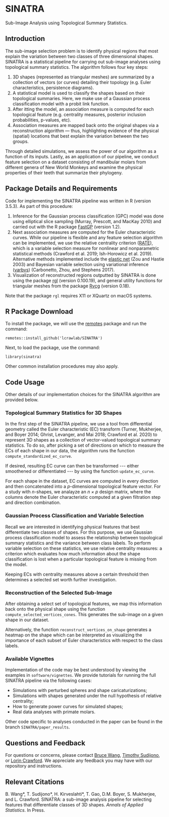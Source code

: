 # SINATRA 

Sub-Image Analysis using Topological Summary Statistics.

## Introduction

The sub-image selection problem is to identify physical regions that most explain the variation between two classes of three dimensional shapes. SINATRA is a statistical pipeline for carrying out sub-image analyses using topological summary statistics. The algorithm follows four key steps:

1. 3D shapes (represented as triangular meshes) are summarized by a collection of vectors (or curves) detailing their topology (e.g. Euler characteristics, persistence diagrams). 
2. A statistical model is used to classify the shapes based on their topological summaries. Here, we make use of a Gaussian process classification model with a probit link function.
3. After itting the model, an association measure is computed for each topological feature (e.g. centrality measures, posterior inclusion probabilities, p-values, etc).
4. Association measures are mapped back onto the original shapes via a reconstruction algorithm — thus, highlighting evidence of the physical (spatial) locations that best explain the variation between the two groups.

Through detailed simulations, we assess the power of our algorithm as a function of its inputs. Lastly, as an application of our pipeline, we conduct feature selection on a dataset consisting of mandibular molars from different genera of New World Monkeys and examine the physical properties of their teeth that summarize their phylogeny. 

## Package Details and Requirements

Code for implementing the SINATRA pipeline was written in R (version 3.5.3). As part of this procedure:

1. Inference for the Gaussian process classification (GPC) model was done using elliptical slice sampling (Murray, Prescott, and MacKay 2010) and carried out with the R package [FastGP](https://cran.r-project.org/web/packages/FastGP/index.html) (version 1.2).
2. Next association measures are computed for the Euler characteristic curves. While our pipeline is flexible and any feature selection algorithm can be implemented, we use the relative centrality criterion ([RATE](https://github.com/lorinanthony/RATE)), which is a variable selection measure for nonlinear and nonparametric statistical methods (Crawford et al. 2019; Ish-Horowicz et al. 2019). Alternative methods implemented include the [elastic net](https://cran.r-project.org/web/packages/elasticnet/elasticnet.pdf) (Zou and Hastie 2003) and Bayesian variable selection using variational inference ([varbvs](https://cran.r-project.org/web/packages/varbvs/index.html)) (Carbonetto, Zhou, and Stephens 2017).
3. Visualization of reconstructed regions outputted by SINATRA is done using the package [rgl](https://cran.r-project.org/web/packages/rgl/index.html) (version 0.100.19), and general utility functions for triangular meshes from the package [Rvcg](https://cran.r-project.org/web/packages/Rvcg/index.html) (version 0.18). 

Note that the package `rgl` requires X11 or XQuartz on macOS systems.

## R Package Download

To install the package, we will use the [remotes](https://cran.r-project.org/package=remotes) package and run the command:

	remotes::install_github('lcrawlab/SINATRA') 
	
Next, to load the package, use the command:

	library(sinatra)

Other common installation procedures may also apply.

## Code Usage

Other details of our implementation choices for the SINATRA algorithm are provided below.

### Topological Summary Statistics for 3D Shapes

In the first step of the SINATRA pipeline, we use a tool from differential geometry called the Euler characteristic (EC) transform (Turner, Mukherjee, and Boyer 2014; Ghrist, Levanger, and Mai 2018; Crawford et al. 2020) to represent 3D shapes as a collection of vector-valued topological summary statistics. To do so, after picking a set of directions on which to measure the ECs of each shape in our data, the algorithm runs the function `compute_standardized_ec_curve`.
	
If desired, resulting EC curve can then be transformed --- either smoothened or differentiated --- by using the function `update_ec_curve`.
	
For each shape in the dataset, EC curves are computed in every direction and then concatenated into a *p*-dimensional topological feature vector. For a study with *n*-shapes, we analayze an *n × p* design matrix, where the columns denote the Euler characteristic computed at a given filtration step and direction combination.

###  Gaussian Process Classification and Variable Selection

Recall we are interested in identifying physical features that best differentiate two classes of shapes. For this purpose, we use Gaussian process classification model to assess the relationship between topological summary statistics and the variance between class labels. To perform variable selection on these statistics, we use relative centrality measures: a criterion which evaluates how much information about the shape classification is lost when a particular topological feature is missing from the model.

Keeping ECs with centrality measures above a certain threshold then determines a selected set worth further investigation.

### Reconstruction of the Selected Sub-Image

After obtaining a select set of topological features, we map this information back onto the physical shape using the function `compute_selected_vertices_cones`. This generates the sub-image on a given shape in our dataset.

Alternatively, the function `reconstruct_vertices_on_shape` generates a heatmap on the shape which can be interpreted as visualizing the importance of each subset of Euler characteristics with respect to the class labels.
 
### Available Vignettes

Implementation of the code may be best understood by viewing the examples in `software/vignettes`. We provide tutorials for running the full SINATRA pipeline via the following cases:

- Simulations with perturbed spheres and shape caricaturizations;
- Simulations with shapes generated under the null hypothesis of relative centrality;
- How to generate power curves for simulated shapes;
- Real data analyses with primate molars.

Other code specific to analyses conducted in the paper can be found in the branch `SINATRA/paper_results`.

## Questions and Feedback

For questions or concerns, please contact [Bruce Wang](mailto:bruce.waang55@gmail.com), [Timothy Sudijono](mailto:timothy_sudijono@brown.edu), or [Lorin Crawford](mailto:lorin_crawford@brown.edu). We appreciate any feedback you may have with our repository and instructions.

## Relevant Citations

B. Wang*, T. Sudijono*, H. Kirveslahti*, T. Gao, D.M. Boyer, S. Mukherjee, and L. Crawford. SINATRA: a sub-image analysis pipeline for selecting features that differentiate classes of 3D shapes. _Annals of Applied Statistics_. In Press.
